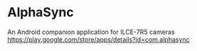# AlphaSync
An Android companion application for ILCE-7R5 cameras
https://play.google.com/store/apps/details?id=com.alphasync
